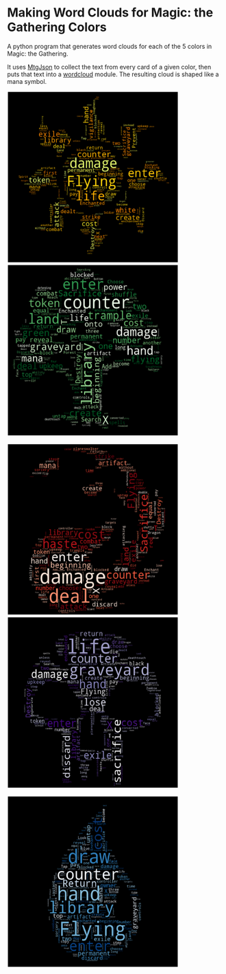 # Making Word Clouds for Magic: the Gathering Colors
A python program that generates word clouds for each of the 5 colors in Magic: the Gathering.  
  
It uses [MtgJson](https://mtgjson.com/) to collect the text from every card of a given color, then puts that text into a [wordcloud](https://amueller.github.io/word_cloud/index.html) module. The resulting cloud is shaped like a mana symbol. 
  
<img src="wordcloud_images/mtg_wordcloud_white_symbol.png" width="400" height="400" /> <img src="wordcloud_images/mtg_wordcloud_green_symbol.png" width="400" height="400" />

<img src="wordcloud_images/mtg_wordcloud_red_symbol.png" width="400" height="400" /> <img src="wordcloud_images/mtg_wordcloud_black_symbol.png" width="400" height="400" />

<img src="wordcloud_images/mtg_wordcloud_blue_symbol.png" width="400" height="400" />
